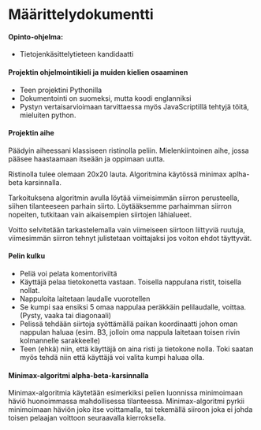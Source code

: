 # Määrittelydokumentti 

#### Opinto-ohjelma:
- Tietojenkäsittelytieteen kandidaatti

#### Projektin ohjelmointikieli ja muiden kielien osaaminen
- Teen projektini Pythonilla
- Dokumentointi on suomeksi, mutta koodi englanniksi
- Pystyn vertaisarvioimaan tarvittaessa myös JavaScriptillä tehtyjä töitä, mieluiten python.

#### Projektin aihe

Päädyin aiheessani klassiseen ristinolla peliin. Mielenkiintoinen aihe, jossa pääsee haastaamaan itseään ja oppimaan uutta.

Ristinolla tulee olemaan 20x20 lauta. Algoritmina käytössä minimax aplha-beta karsinnalla. 

Tarkoituksena algoritmin avulla löytää viimeisimmän siirron perusteella, siihen tilanteeseen parhain siirto. Löytääksemme parhaimman siirron nopeiten, tutkitaan vain aikaisempien siirtojen lähialueet.

Voitto selvitetään tarkastelemalla vain viimeiseen siirtoon liittyviä ruutuja, viimesimmän siirron tehnyt julistetaan voittajaksi jos voiton ehdot täyttyvät.

#### Pelin kulku
- Peliä voi pelata komentoriviltä
- Käyttäjä pelaa tietokonetta vastaan. Toisella nappulana ristit, toisella nollat.
- Nappuloita laitetaan laudalle vuorotellen
- Se kumpi saa ensiksi 5 omaa nappulaa peräkkäin pelilaudalle, voittaa. (Pysty, vaaka tai diagonaali)
- Pelissä tehdään siirtoja syöttämällä paikan koordinaatti johon oman nappulan haluaa (esim. B3, jolloin oma nappula laitetaan toisen rivin kolmannelle sarakkeelle)
- Teen (ehkä) niin, että käyttäjä on aina risti ja tietokone nolla. Toki saatan myös tehdä niin että käyttäjä voi valita kumpi haluaa olla.

#### Minimax-algoritmi alpha-beta-karsinnalla

Minimax-algoritmia käytetään esimerkiksi pelien luonnissa minimoimaan häviö huonoimmassa mahdollisessa tilanteessa. Minimax-algoritmi pyrkii minimoimaan häviön joko itse voittamalla, tai tekemällä siiroon joka ei johda toisen pelaajan voittoon seuraavalla kierroksella.

  
